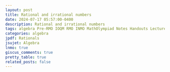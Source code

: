 ```yaml
---
layout: post
title: Rational and irrational numbers
date: 2024-07-17 05:57:00-0400
description: Rational and irrational numbers
tags: algebra Pre-RMO IOQM RMO INMO MathOlympiad Notes Handouts LectureNotes
categories: algebra
jpdf: Rationals
jsujet: Algebra
lnmo: true
giscus_comments: true
pretty_table: true
related_posts: false
---
```


